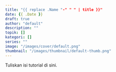 ```yaml
---
title: "{{ replace .Name "-" " " | title }}"
date: {{ .Date }}
draft: true
author: "default"
description: ""
topik: []
kategori: []
series: ""
image: "/images/cover/default.png"
thumbnail: "/images/thumbnail/default-thumb.png"
---
```


Tuliskan isi tutorial di sini.
